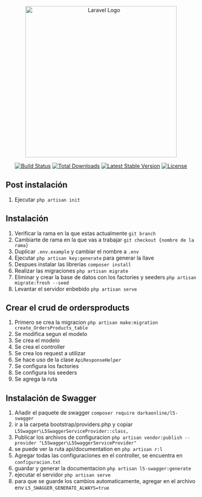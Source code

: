 <p align="center"><a href="https://laravel.com" target="_blank"><img src="https://raw.githubusercontent.com/laravel/art/master/logo-lockup/5%20SVG/2%20CMYK/1%20Full%20Color/laravel-logolockup-cmyk-red.svg" width="400" alt="Laravel Logo"></a></p>

<p align="center">
<a href="https://github.com/laravel/framework/actions"><img src="https://github.com/laravel/framework/workflows/tests/badge.svg" alt="Build Status"></a>
<a href="https://packagist.org/packages/laravel/framework"><img src="https://img.shields.io/packagist/dt/laravel/framework" alt="Total Downloads"></a>
<a href="https://packagist.org/packages/laravel/framework"><img src="https://img.shields.io/packagist/v/laravel/framework" alt="Latest Stable Version"></a>
<a href="https://packagist.org/packages/laravel/framework"><img src="https://img.shields.io/packagist/l/laravel/framework" alt="License"></a>
</p>

## Post instalación

1. Ejecutar `php artisan init`

## Instalación

1. Verificar la rama en la que estas actualmente `git branch`
2. Cambiarte de rama en la que vas a trabajar `git checkout {nombre de la rama}`
3. Duplicar `.env.example` y cambiar el nombre a `.env`
4. Ejecutar `php artisan key:generate` para generar la llave
5. Despues instalar las librerias `composer install`
6. Realizar las migraciones `php artisan migrate`
7. Eliminar y crear la base de datos con los factories y seeders `php artisan migrate:fresh --seed`
8. Levantar el servidor enbebido `php artisan serve`

## Crear el crud de ordersproducts

1. Primero se crea la migracion `php artisan make:migration create_OrdersProducts_table`
2. Se modifica segun el modelo
3. Se crea el modelo
4. Se crea el controller
5. Se crea los request a utilizar
6. Se hace uso de la clase `ApiResponseHelper`
7. Se configura los factories
8. Se configura los seeders
9. Se agrega la ruta

## Instalación de Swagger

1. Añadir el paquete de swagger `composer require darkaonline/l5-swagger`
2. ir a la carpeta bootstrap/providers.php y copiar `L5Swagger\L5SwaggerServiceProvider::class,`
3. Publicar los archivos de configuracion `php artisan vendor:publish --provider "L5Swagger\L5SwaggerServiceProvider"`
4. se puede ver la ruta api/documentation en `php artisan r:l`
5. Agregar todas las configuraciones en el controller, se encuentra en `configuracion.txt`
6. guardar y  generar la documentacion `php artisan l5-swagger:generate`
7. ejecutar el servidor `php artisan serve`
8. para que se guarde los cambios automaticamente, agregar en el archivo env `L5_SWAGGER_GENERATE_ALWAYS=true`


